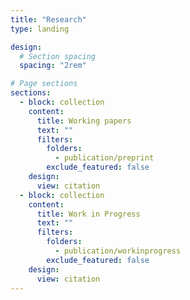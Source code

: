 ```yaml
---
title: "Research"
type: landing

design:
  # Section spacing
  spacing: "2rem"

# Page sections
sections:
  - block: collection
    content:
      title: Working papers
      text: ""
      filters:
        folders:
          - publication/preprint
        exclude_featured: false
    design:
      view: citation
  - block: collection
    content:
      title: Work in Progress
      text: ""
      filters:
        folders:
          - publication/workinprogress
        exclude_featured: false
    design:
      view: citation
---
```

